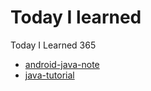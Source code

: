 # Today I learned

Today I Learned 365

- [android-java-note](https://github.com/hayeon17kim/TIL/blob/master/android/android-note.md)
- [java-tutorial](https://github.com/hayeon17kim/TIL/blob/master/java-tutorial/java.md)
